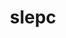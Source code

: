 ---
title: "slepc"
layout: cache
categories: [package, v0.19]
meta: {"versions": ["3.18.1"], "compilers": ["gcc@=11.1.0", "oneapi@=2022.1.0"], "oss": ["ubuntu20.04"], "platforms": ["linux"], "targets": ["x86_64"], "stacks": ["e4s", "e4s-oneapi"], "num_specs": 5, "num_specs_by_stack": {"e4s": 4, "e4s-oneapi": 1}}
spec_details: [{"hash": "pghcf5wil5acnqm7ilzcbuhsf3wi6rje", "compiler": "gcc@=11.1.0", "versions": ["3.18.1"], "os": "ubuntu20.04", "platform": "linux", "target": "x86_64", "variants": ["+arpack", "~blopex", "build_system=generic", "~cuda", "~rocm"], "stacks": ["e4s"], "size": "-", "tarball": "https://binaries.spack.io/releases/v0.19/build_cache/linux-ubuntu20.04-x86_64/gcc-11.1.0/slepc-3.18.1/linux-ubuntu20.04-x86_64-gcc-11.1.0-slepc-3.18.1-pghcf5wil5acnqm7ilzcbuhsf3wi6rje.spack"}, {"hash": "nyuaic2sfujtnbpke6fgfwv2wvcqcstp", "compiler": "gcc@=11.1.0", "versions": ["3.18.1"], "os": "ubuntu20.04", "platform": "linux", "target": "x86_64", "variants": ["+arpack", "~blopex", "build_system=generic", "+cuda", "cuda_arch=80", "~rocm"], "stacks": ["e4s"], "size": "-", "tarball": "https://binaries.spack.io/releases/v0.19/build_cache/linux-ubuntu20.04-x86_64/gcc-11.1.0/slepc-3.18.1/linux-ubuntu20.04-x86_64-gcc-11.1.0-slepc-3.18.1-nyuaic2sfujtnbpke6fgfwv2wvcqcstp.spack"}, {"hash": "5ujsqmk76u5tz4eblvhorx62nzxi2qaf", "compiler": "gcc@=11.1.0", "versions": ["3.18.1"], "os": "ubuntu20.04", "platform": "linux", "target": "x86_64", "variants": ["amdgpu_target=gfx90a", "+arpack", "~blopex", "build_system=generic", "~cuda", "+rocm"], "stacks": ["e4s"], "size": "-", "tarball": "https://binaries.spack.io/releases/v0.19/build_cache/linux-ubuntu20.04-x86_64/gcc-11.1.0/slepc-3.18.1/linux-ubuntu20.04-x86_64-gcc-11.1.0-slepc-3.18.1-5ujsqmk76u5tz4eblvhorx62nzxi2qaf.spack"}, {"hash": "ofrdv6pbibiejcwv2gpja7otta4jgj2a", "compiler": "gcc@=11.1.0", "versions": ["3.18.1"], "os": "ubuntu20.04", "platform": "linux", "target": "x86_64", "variants": ["+arpack", "~blopex", "build_system=generic", "~cuda", "~rocm"], "stacks": ["e4s"], "size": "-", "tarball": "https://binaries.spack.io/releases/v0.19/build_cache/linux-ubuntu20.04-x86_64/gcc-11.1.0/slepc-3.18.1/linux-ubuntu20.04-x86_64-gcc-11.1.0-slepc-3.18.1-ofrdv6pbibiejcwv2gpja7otta4jgj2a.spack"}, {"hash": "hbkahhowruyafotdrhxyrpulokefdvwk", "compiler": "oneapi@=2022.1.0", "versions": ["3.18.1"], "os": "ubuntu20.04", "platform": "linux", "target": "x86_64", "variants": ["+arpack", "~blopex", "build_system=generic", "~cuda", "~rocm"], "stacks": ["e4s-oneapi"], "size": "-", "tarball": "https://binaries.spack.io/releases/v0.19/build_cache/linux-ubuntu20.04-x86_64/oneapi-2022.1.0/slepc-3.18.1/linux-ubuntu20.04-x86_64-oneapi-2022.1.0-slepc-3.18.1-hbkahhowruyafotdrhxyrpulokefdvwk.spack"}]
---